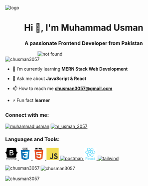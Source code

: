 ![logo](https://github.com/Chusman3057/Chusman3057/blob/main/Github%20Banner.png)
<h1 align="center">Hi 👋, I'm Muhammad Usman</h1>
<h3 align="center">A passionate Frontend Developer from Pakistan</h3>

<img align="right" alt="not found" width="400" src="https://media3.giphy.com/media/lP8xu5t2DLGG045H8F/giphy.gif">

<p align="left"> <img src="https://komarev.com/ghpvc/?username=chusman3057&label=Profile%20views&color=0e75b6&style=flat" alt="chusman3057" /> </p>

- 🌱 I’m currently learning **MERN Stack Web Development**

- 💬 Ask me about **JavaScript & React**

- 📫 How to reach me **chusman3057@gmail.ocm**

- ⚡ Fun fact **learner**

<h3 align="left">Connect with me:</h3>
<p align="left">
<a href="https://linkedin.com/in/muhammad usman" target="blank"><img align="center" src="https://raw.githubusercontent.com/rahuldkjain/github-profile-readme-generator/master/src/images/icons/Social/linked-in-alt.svg" alt="muhammad usman" height="30" width="40" /></a>
<a href="https://instagram.com/m_usman_3057" target="blank"><img align="center" src="https://raw.githubusercontent.com/rahuldkjain/github-profile-readme-generator/master/src/images/icons/Social/instagram.svg" alt="m_usman_3057" height="30" width="40" /></a>
</p>

<h3 align="left">Languages and Tools:</h3>
<p align="left"> <a href="https://getbootstrap.com" target="_blank" rel="noreferrer"> <img src="https://raw.githubusercontent.com/devicons/devicon/master/icons/bootstrap/bootstrap-plain-wordmark.svg" alt="bootstrap" width="40" height="40"/> </a> <a href="https://www.w3schools.com/css/" target="_blank" rel="noreferrer"> <img src="https://raw.githubusercontent.com/devicons/devicon/master/icons/css3/css3-original-wordmark.svg" alt="css3" width="40" height="40"/> </a> <a href="https://www.w3.org/html/" target="_blank" rel="noreferrer"> <img src="https://raw.githubusercontent.com/devicons/devicon/master/icons/html5/html5-original-wordmark.svg" alt="html5" width="40" height="40"/> </a> <a href="https://developer.mozilla.org/en-US/docs/Web/JavaScript" target="_blank" rel="noreferrer"> <img src="https://raw.githubusercontent.com/devicons/devicon/master/icons/javascript/javascript-original.svg" alt="javascript" width="40" height="40"/> </a> <a href="https://postman.com" target="_blank" rel="noreferrer"> <img src="https://www.vectorlogo.zone/logos/getpostman/getpostman-icon.svg" alt="postman" width="40" height="40"/> </a> <a href="https://reactjs.org/" target="_blank" rel="noreferrer"> <img src="https://raw.githubusercontent.com/devicons/devicon/master/icons/react/react-original-wordmark.svg" alt="react" width="40" height="40"/> </a> <a href="https://tailwindcss.com/" target="_blank" rel="noreferrer"> <img src="https://www.vectorlogo.zone/logos/tailwindcss/tailwindcss-icon.svg" alt="tailwind" width="40" height="40"/> </a> </p>

<p><img align="left" src="https://github-readme-stats.vercel.app/api/top-langs?username=chusman3057&show_icons=true&locale=en&layout=compact" alt="chusman3057" /></p>

<p>&nbsp;<img align="center" src="https://github-readme-stats.vercel.app/api?username=chusman3057&show_icons=true&locale=en" alt="chusman3057" /></p>

<p><img align="center" src="https://github-readme-streak-stats.herokuapp.com/?user=chusman3057&" alt="chusman3057" /></p>
